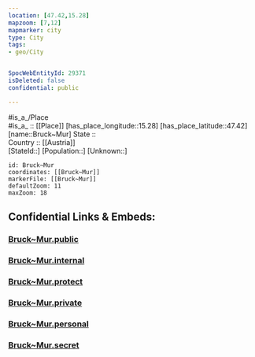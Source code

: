 ```yaml
---
location: [47.42,15.28] 
mapzoom: [7,12] 
mapmarker: city 
type: City
tags:
- geo/City


SpocWebEntityId: 29371
isDeleted: false
confidential: public

---
```

#is_a_/Place  
#is_a_ :: [[Place]] 
[has_place_longitude::15.28] 
[has_place_latitude::47.42] 
[name::Bruck~Mur] 
State ::  
Country :: [[Austria]]  
[StateId::] 
[Population::] 
[Unknown::] 


```leaflet
id: Bruck~Mur
coordinates: [[Bruck~Mur]] 
markerFile: [[Bruck~Mur]] 
defaultZoom: 11 
maxZoom: 18
```


## Confidential Links & Embeds: 

### [Bruck~Mur.public](/_public/\Earth\Continent\Europe\Europe~Central\Austria\Austrias_States\Steiermark\CityBruck~Mur.public.md) 

### [Bruck~Mur.internal](/_internal/\Earth\Continent\Europe\Europe~Central\Austria\Austrias_States\Steiermark\CityBruck~Mur.internal.md) 

### [Bruck~Mur.protect](/_protect/\Earth\Continent\Europe\Europe~Central\Austria\Austrias_States\Steiermark\CityBruck~Mur.protect.md) 

### [Bruck~Mur.private](/_private/\Earth\Continent\Europe\Europe~Central\Austria\Austrias_States\Steiermark\CityBruck~Mur.private.md) 

### [Bruck~Mur.personal](/_personal/\Earth\Continent\Europe\Europe~Central\Austria\Austrias_States\Steiermark\CityBruck~Mur.personal.md) 

### [Bruck~Mur.secret](/_secret/\Earth\Continent\Europe\Europe~Central\Austria\Austrias_States\Steiermark\CityBruck~Mur.secret.md)

